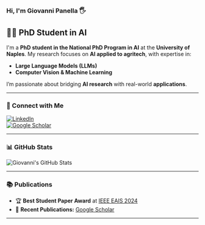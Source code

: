 ### Hi, I'm Giovanni Panella 🖐️

## 👨‍🎓 PhD Student in AI  
I'm a **PhD student in the National PhD Program in AI** at the **University of Naples**. My research focuses on **AI applied to agritech**, with expertise in:  
- **Large Language Models (LLMs)**
- **Computer Vision & Machine Learning**

I’m passionate about bridging **AI research** with real-world **applications**.  

---

### 🔗 Connect with Me  
[![LinkedIn](https://img.shields.io/badge/LinkedIn-0A66C2?style=for-the-badge&logo=linkedin&logoColor=white)][linkedin]   
[![Google Scholar](https://img.shields.io/badge/Google_Scholar-4285F4?style=for-the-badge&logo=googlescholar&logoColor=white)][scholar]  

---

### 📊 GitHub Stats  
![Giovanni's GitHub Stats](https://github-readme-stats.vercel.app/api?username=giovannipanella&show_icons=true&theme=dark)  

---

### 📚 Publications  
- 🏆 **Best Student Paper Award** at [IEEE EAIS 2024](https://eventos.uc3m.es/97610/detail/ieee-international-conference-on-evolving-and-adaptive-intelligent-systems-2024-ieee-eais-2024.html)
- 📄 **Recent Publications:** [Google Scholar](https://scholar.google.com/citations?user=NkoSWDAAAAAJ)  

---

[linkedin]: https://www.linkedin.com/in/giovannipanella  
[scholar]: https://scholar.google.com/citations?user=NkoSWDAAAAAJ  
